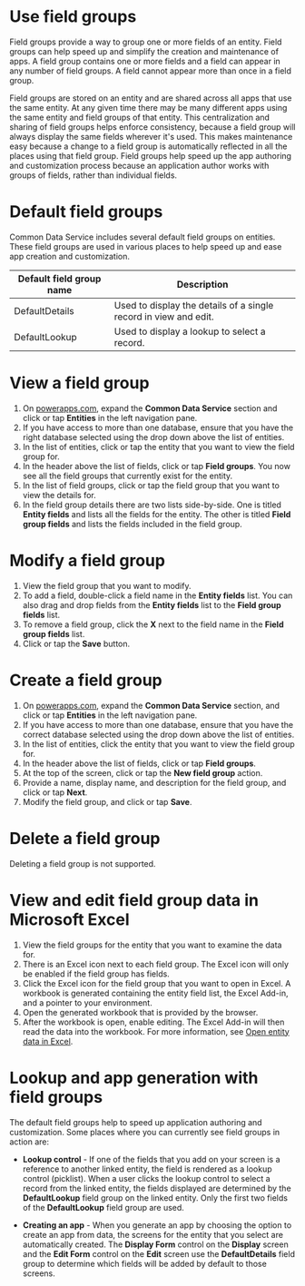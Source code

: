  <properties
	pageTitle="Use field groups for app creation | Microsoft PowerApps"
	description="Use field group to standardized app creation across the database."
	services="powerapps"
	documentationCenter="na"
	authors="aneesmsft"
	manager="robinr"
	editor=""
	tags=""/>

<tags
   ms.service="powerapps"
   ms.devlang="na"
   ms.topic="article"
   ms.tgt_pltfrm="na"
   ms.workload="na"
   ms.date="10/25/2016"
   ms.author="robinr"/>

# Use field groups

Field groups provide a way to group one or more fields of an entity. Field groups can help speed up and simplify the creation and maintenance of apps. A field group contains one or more fields and a field can appear in any number of field groups. A field cannot appear more than once in a field group.

Field groups are stored on an entity and are shared across all apps that use the same entity. At any given time there may be many different apps using the same entity and field groups of that entity. This centralization and sharing of field groups helps enforce consistency, because a field group will always display the same fields wherever it's used. This makes maintenance easy because a change to a field group is automatically reflected in all the places using that field group. Field groups help speed up the app authoring and customization process because an application author works with groups of fields, rather than individual fields. 

# Default field groups
Common Data Service includes several default field groups on entities. These field groups are used in various places to help speed up and ease app creation and customization.

| Default field group name | Description |
|-------------------------|-------------|
|DefaultDetails |Used to display the details of a single record in view and edit.|
|DefaultLookup |Used to display a lookup to select a record.|

# View a field group
1. On [powerapps.com](https://web.powerapps.com), expand the **Common Data Service** section and click or tap **Entities** in the left navigation pane.
1. If you have access to more than one database, ensure that you have the right database selected using the drop down above the list of entities.
1. In the list of entities, click or tap the entity that you want to view the field group for.
1. In the header above the list of fields, click or tap **Field groups**. You now see all the field groups that currently exist for the entity.
1. In the list of field groups, click or tap the field group that you want to view the details for.
1. In the field group details there are two lists side-by-side. One is titled **Entity fields** and lists all the fields for the entity. The other is titled **Field group fields** and lists the fields included in the field group.

# Modify a field group
1. View the field group that you want to modify.
2. To add a field, double-click a field name in the **Entity fields** list. You can also drag and drop fields from the **Entity fields** list to the **Field group fields** list.
3. To remove a field group, click the **X** next to the field name in the **Field group fields** list.
4. Click or tap the **Save** button.

# Create a field group
1. On [powerapps.com](https://web.powerapps.com), expand the **Common Data Service** section, and click or tap **Entities** in the left navigation pane.
2. If you have access to more than one database, ensure that you have the correct database selected using the drop down above the list of entities.
3. In the list of entities, click the entity that you want to view the field group for.
4. In the header above the list of fields, click or tap **Field groups**.
5. At the top of the screen, click or tap the **New field group** action.
6. Provide a name, display name, and description for the field group, and click or tap **Next**.
7. Modify the field group, and click or tap **Save**.

# Delete a field group
Deleting a field group is not supported.

# View and edit field group data in Microsoft Excel
1. View the field groups for the entity that you want to examine the data for.
1. There is an Excel icon next to each field group. The Excel icon will only be enabled if the field group has fields.
1. Click the Excel icon for the field group that you want to open in Excel. A workbook is generated containing the entity field list, the Excel Add-in, and a pointer to your environment. 
1. Open the generated workbook that is provided by the browser. 
1. After the workbook is open, enable editing. The Excel Add-in will then read the data into the workbook. For more information, see [Open entity data in Excel](data-platform-interactive-excel.md).

# Lookup and app generation with field groups
The default field groups help to speed up application authoring and customization. Some places where you can currently see field groups in action are:

* **Lookup control** - If one of the fields that you add on your screen is a reference to another linked entity, the field is rendered as a lookup control (picklist). When a user clicks the lookup control to select a record from the linked entity, the fields displayed are determined by the **DefaultLookup** field group on the linked entity. Only the first two fields of the **DefaultLookup** field group are used.

* **Creating an app** - When you generate an app by choosing the option to create an app from data, the screens for the entity that you select are automatically created. The **Display Form** control on the **Display** screen and the **Edit Form** control on the **Edit** screen use the **DefaultDetails** field group to determine which fields will be added by default to those screens.
